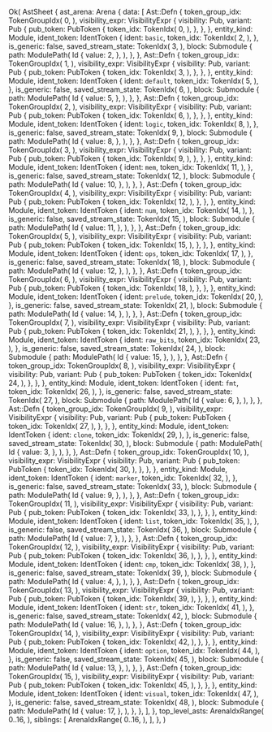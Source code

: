 Ok(
    AstSheet {
        ast_arena: Arena {
            data: [
                Ast::Defn {
                    token_group_idx: TokenGroupIdx(
                        0,
                    ),
                    visibility_expr: VisibilityExpr {
                        visibility: Pub,
                        variant: Pub {
                            pub_token: PubToken {
                                token_idx: TokenIdx(
                                    0,
                                ),
                            },
                        },
                    },
                    entity_kind: Module,
                    ident_token: IdentToken {
                        ident: `basic`,
                        token_idx: TokenIdx(
                            2,
                        ),
                    },
                    is_generic: false,
                    saved_stream_state: TokenIdx(
                        3,
                    ),
                    block: Submodule {
                        path: ModulePath(
                            Id {
                                value: 2,
                            },
                        ),
                    },
                },
                Ast::Defn {
                    token_group_idx: TokenGroupIdx(
                        1,
                    ),
                    visibility_expr: VisibilityExpr {
                        visibility: Pub,
                        variant: Pub {
                            pub_token: PubToken {
                                token_idx: TokenIdx(
                                    3,
                                ),
                            },
                        },
                    },
                    entity_kind: Module,
                    ident_token: IdentToken {
                        ident: `default`,
                        token_idx: TokenIdx(
                            5,
                        ),
                    },
                    is_generic: false,
                    saved_stream_state: TokenIdx(
                        6,
                    ),
                    block: Submodule {
                        path: ModulePath(
                            Id {
                                value: 5,
                            },
                        ),
                    },
                },
                Ast::Defn {
                    token_group_idx: TokenGroupIdx(
                        2,
                    ),
                    visibility_expr: VisibilityExpr {
                        visibility: Pub,
                        variant: Pub {
                            pub_token: PubToken {
                                token_idx: TokenIdx(
                                    6,
                                ),
                            },
                        },
                    },
                    entity_kind: Module,
                    ident_token: IdentToken {
                        ident: `logic`,
                        token_idx: TokenIdx(
                            8,
                        ),
                    },
                    is_generic: false,
                    saved_stream_state: TokenIdx(
                        9,
                    ),
                    block: Submodule {
                        path: ModulePath(
                            Id {
                                value: 8,
                            },
                        ),
                    },
                },
                Ast::Defn {
                    token_group_idx: TokenGroupIdx(
                        3,
                    ),
                    visibility_expr: VisibilityExpr {
                        visibility: Pub,
                        variant: Pub {
                            pub_token: PubToken {
                                token_idx: TokenIdx(
                                    9,
                                ),
                            },
                        },
                    },
                    entity_kind: Module,
                    ident_token: IdentToken {
                        ident: `mem`,
                        token_idx: TokenIdx(
                            11,
                        ),
                    },
                    is_generic: false,
                    saved_stream_state: TokenIdx(
                        12,
                    ),
                    block: Submodule {
                        path: ModulePath(
                            Id {
                                value: 10,
                            },
                        ),
                    },
                },
                Ast::Defn {
                    token_group_idx: TokenGroupIdx(
                        4,
                    ),
                    visibility_expr: VisibilityExpr {
                        visibility: Pub,
                        variant: Pub {
                            pub_token: PubToken {
                                token_idx: TokenIdx(
                                    12,
                                ),
                            },
                        },
                    },
                    entity_kind: Module,
                    ident_token: IdentToken {
                        ident: `num`,
                        token_idx: TokenIdx(
                            14,
                        ),
                    },
                    is_generic: false,
                    saved_stream_state: TokenIdx(
                        15,
                    ),
                    block: Submodule {
                        path: ModulePath(
                            Id {
                                value: 11,
                            },
                        ),
                    },
                },
                Ast::Defn {
                    token_group_idx: TokenGroupIdx(
                        5,
                    ),
                    visibility_expr: VisibilityExpr {
                        visibility: Pub,
                        variant: Pub {
                            pub_token: PubToken {
                                token_idx: TokenIdx(
                                    15,
                                ),
                            },
                        },
                    },
                    entity_kind: Module,
                    ident_token: IdentToken {
                        ident: `ops`,
                        token_idx: TokenIdx(
                            17,
                        ),
                    },
                    is_generic: false,
                    saved_stream_state: TokenIdx(
                        18,
                    ),
                    block: Submodule {
                        path: ModulePath(
                            Id {
                                value: 12,
                            },
                        ),
                    },
                },
                Ast::Defn {
                    token_group_idx: TokenGroupIdx(
                        6,
                    ),
                    visibility_expr: VisibilityExpr {
                        visibility: Pub,
                        variant: Pub {
                            pub_token: PubToken {
                                token_idx: TokenIdx(
                                    18,
                                ),
                            },
                        },
                    },
                    entity_kind: Module,
                    ident_token: IdentToken {
                        ident: `prelude`,
                        token_idx: TokenIdx(
                            20,
                        ),
                    },
                    is_generic: false,
                    saved_stream_state: TokenIdx(
                        21,
                    ),
                    block: Submodule {
                        path: ModulePath(
                            Id {
                                value: 14,
                            },
                        ),
                    },
                },
                Ast::Defn {
                    token_group_idx: TokenGroupIdx(
                        7,
                    ),
                    visibility_expr: VisibilityExpr {
                        visibility: Pub,
                        variant: Pub {
                            pub_token: PubToken {
                                token_idx: TokenIdx(
                                    21,
                                ),
                            },
                        },
                    },
                    entity_kind: Module,
                    ident_token: IdentToken {
                        ident: `raw_bits`,
                        token_idx: TokenIdx(
                            23,
                        ),
                    },
                    is_generic: false,
                    saved_stream_state: TokenIdx(
                        24,
                    ),
                    block: Submodule {
                        path: ModulePath(
                            Id {
                                value: 15,
                            },
                        ),
                    },
                },
                Ast::Defn {
                    token_group_idx: TokenGroupIdx(
                        8,
                    ),
                    visibility_expr: VisibilityExpr {
                        visibility: Pub,
                        variant: Pub {
                            pub_token: PubToken {
                                token_idx: TokenIdx(
                                    24,
                                ),
                            },
                        },
                    },
                    entity_kind: Module,
                    ident_token: IdentToken {
                        ident: `fmt`,
                        token_idx: TokenIdx(
                            26,
                        ),
                    },
                    is_generic: false,
                    saved_stream_state: TokenIdx(
                        27,
                    ),
                    block: Submodule {
                        path: ModulePath(
                            Id {
                                value: 6,
                            },
                        ),
                    },
                },
                Ast::Defn {
                    token_group_idx: TokenGroupIdx(
                        9,
                    ),
                    visibility_expr: VisibilityExpr {
                        visibility: Pub,
                        variant: Pub {
                            pub_token: PubToken {
                                token_idx: TokenIdx(
                                    27,
                                ),
                            },
                        },
                    },
                    entity_kind: Module,
                    ident_token: IdentToken {
                        ident: `clone`,
                        token_idx: TokenIdx(
                            29,
                        ),
                    },
                    is_generic: false,
                    saved_stream_state: TokenIdx(
                        30,
                    ),
                    block: Submodule {
                        path: ModulePath(
                            Id {
                                value: 3,
                            },
                        ),
                    },
                },
                Ast::Defn {
                    token_group_idx: TokenGroupIdx(
                        10,
                    ),
                    visibility_expr: VisibilityExpr {
                        visibility: Pub,
                        variant: Pub {
                            pub_token: PubToken {
                                token_idx: TokenIdx(
                                    30,
                                ),
                            },
                        },
                    },
                    entity_kind: Module,
                    ident_token: IdentToken {
                        ident: `marker`,
                        token_idx: TokenIdx(
                            32,
                        ),
                    },
                    is_generic: false,
                    saved_stream_state: TokenIdx(
                        33,
                    ),
                    block: Submodule {
                        path: ModulePath(
                            Id {
                                value: 9,
                            },
                        ),
                    },
                },
                Ast::Defn {
                    token_group_idx: TokenGroupIdx(
                        11,
                    ),
                    visibility_expr: VisibilityExpr {
                        visibility: Pub,
                        variant: Pub {
                            pub_token: PubToken {
                                token_idx: TokenIdx(
                                    33,
                                ),
                            },
                        },
                    },
                    entity_kind: Module,
                    ident_token: IdentToken {
                        ident: `list`,
                        token_idx: TokenIdx(
                            35,
                        ),
                    },
                    is_generic: false,
                    saved_stream_state: TokenIdx(
                        36,
                    ),
                    block: Submodule {
                        path: ModulePath(
                            Id {
                                value: 7,
                            },
                        ),
                    },
                },
                Ast::Defn {
                    token_group_idx: TokenGroupIdx(
                        12,
                    ),
                    visibility_expr: VisibilityExpr {
                        visibility: Pub,
                        variant: Pub {
                            pub_token: PubToken {
                                token_idx: TokenIdx(
                                    36,
                                ),
                            },
                        },
                    },
                    entity_kind: Module,
                    ident_token: IdentToken {
                        ident: `cmp`,
                        token_idx: TokenIdx(
                            38,
                        ),
                    },
                    is_generic: false,
                    saved_stream_state: TokenIdx(
                        39,
                    ),
                    block: Submodule {
                        path: ModulePath(
                            Id {
                                value: 4,
                            },
                        ),
                    },
                },
                Ast::Defn {
                    token_group_idx: TokenGroupIdx(
                        13,
                    ),
                    visibility_expr: VisibilityExpr {
                        visibility: Pub,
                        variant: Pub {
                            pub_token: PubToken {
                                token_idx: TokenIdx(
                                    39,
                                ),
                            },
                        },
                    },
                    entity_kind: Module,
                    ident_token: IdentToken {
                        ident: `str`,
                        token_idx: TokenIdx(
                            41,
                        ),
                    },
                    is_generic: false,
                    saved_stream_state: TokenIdx(
                        42,
                    ),
                    block: Submodule {
                        path: ModulePath(
                            Id {
                                value: 16,
                            },
                        ),
                    },
                },
                Ast::Defn {
                    token_group_idx: TokenGroupIdx(
                        14,
                    ),
                    visibility_expr: VisibilityExpr {
                        visibility: Pub,
                        variant: Pub {
                            pub_token: PubToken {
                                token_idx: TokenIdx(
                                    42,
                                ),
                            },
                        },
                    },
                    entity_kind: Module,
                    ident_token: IdentToken {
                        ident: `option`,
                        token_idx: TokenIdx(
                            44,
                        ),
                    },
                    is_generic: false,
                    saved_stream_state: TokenIdx(
                        45,
                    ),
                    block: Submodule {
                        path: ModulePath(
                            Id {
                                value: 13,
                            },
                        ),
                    },
                },
                Ast::Defn {
                    token_group_idx: TokenGroupIdx(
                        15,
                    ),
                    visibility_expr: VisibilityExpr {
                        visibility: Pub,
                        variant: Pub {
                            pub_token: PubToken {
                                token_idx: TokenIdx(
                                    45,
                                ),
                            },
                        },
                    },
                    entity_kind: Module,
                    ident_token: IdentToken {
                        ident: `visual`,
                        token_idx: TokenIdx(
                            47,
                        ),
                    },
                    is_generic: false,
                    saved_stream_state: TokenIdx(
                        48,
                    ),
                    block: Submodule {
                        path: ModulePath(
                            Id {
                                value: 17,
                            },
                        ),
                    },
                },
            ],
        },
        top_level_asts: ArenaIdxRange(
            0..16,
        ),
        siblings: [
            ArenaIdxRange(
                0..16,
            ),
        ],
    },
)